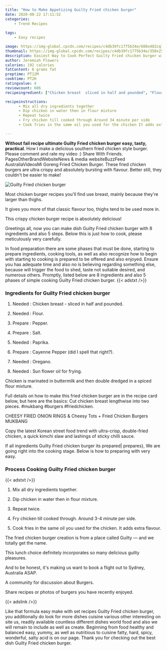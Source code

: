 ```yaml
---
title: "How to Make Appetizing Guilty Fried chicken burger"
date: 2020-08-22 17:11:52
categories:
    - Trend Recipes
    
tags:
    - Easy recipes

image: https://img-global.cpcdn.com/recipes/c4db39fc1775b34e/680x482cq70/guilty-fried-chicken-burger-recipe-main-photo.jpg
thumbnail: https://img-global.cpcdn.com/recipes/c4db39fc1775b34e/350x250cq70/guilty-fried-chicken-burger-recipe-main-photo.jpg
description: Easiest Way to Cook Perfect Guilty Fried chicken burger with 8 ingredients and 5 stages of easy cooking.
author: Jeremiah Flowers
calories: 192 calories
fatContent: 6 grams fat
preptime: PT12M
cooktime: PT2H
ratingvalue: 4
reviewcount: 606
recipeingredient: ["Chicken breast  sliced in half and pounded", "Flour", "Pepper", "Salt", "Paprika", "Cayenne Pepper did I spell that right", "Oregano", "Sun flower oil for frying"]

recipeinstructions: 
      - Mix all dry ingredients together 
      - Dip chicken in water then in flour mixture 
      - Repeat twice 
      - Fry chicken till cooked through Around 34 minute per side 
      - Cook fries in the same oil you used for the chicken It adds extra flavour

---
```




**Without fail recipe ultimate Guilty Fried chicken burger easy, tasty, practical**. How I make a delicious southern fried chicken style burger. Please comment and rate my video :) Share With Friends. PagesOtherBrandWebsiteNews &amp; media websiteBuzzFeed AustraliaVideosMi Goreng Fried Chicken Burger. These fried chicken burgers are ultra crispy and absolutely bursting with flavour. Better still, they couldn&#39;t be easier to make!


![Guilty Fried chicken burger](https://img-global.cpcdn.com/recipes/c4db39fc1775b34e/680x482cq70/guilty-fried-chicken-burger-recipe-main-photo.jpg "Guilty Fried chicken burger")



Most chicken burger recipes you&#39;ll find use breast, mainly because they&#39;re larger than thighs.

It gives you more of that classic flavour too, thighs tend to be used more in.

This crispy chicken burger recipe is absolutely delicious!


Greetings all, now you can make dish Guilty Fried chicken burger with 8 ingredients and also 5 steps. Below this is just how to cook, please meticulously very carefully.

In food preparation there are some phases that must be done, starting to prepare ingredients, cooking tools, as well as also recognize how to begin with starting to cooking is prepared to be offered and also enjoyed. Ensure you has adequate time and also no is believing regarding something else, because will trigger the food to shed, taste not suitable desired, and numerous others. Promptly, listed below are 8 ingredients and also 5 phases of simple cooking Guilty Fried chicken burger.
{{< adstxt />}}

### Ingredients for Guilty Fried chicken burger


1. Needed  : Chicken breast - sliced in half and pounded.

1. Needed  : Flour.

1. Prepare  : Pepper.

1. Prepare  : Salt.

1. Needed  : Paprika.

1. Prepare  : Cayenne Pepper (did I spell that right?).

1. Needed  : Oregano.

1. Needed  : Sun flower oil for frying.


Chicken is marinated in buttermilk and then double dredged in a spiced flour mixture.

Full details on how to make this fried chicken burger are in the recipe card below, but here are the basics: Cut chicken breast lengthwise into two pieces. #mukbang #burgers #friedchicken.

CHEESY FRIED ONION RINGS &amp; Cheesy Tots + Fried Chicken Burgers MUKBANG

Copy the latest Korean street food trend with ultra-crisp, double-fried chicken, a quick kimchi slaw and lashings of sticky chilli sauce.


If all ingredients Guilty Fried chicken burger its prepared| prepares}, We are going right into the cooking stage. Below is how to preparing with very easy.

### Process Cooking Guilty Fried chicken burger

{{< adstxt />}}


1. Mix all dry ingredients together.



1. Dip chicken in water then in flour mixture.



1. Repeat twice.



1. Fry chicken till cooked through. Around 3-4 minute per side.



1. Cook fries in the same oil you used for the chicken. It adds extra flavour.




The fried chicken burger creation is from a place called Guilty — and we totally get the name.

This lunch choice definitely incorporates so many delicious guilty pleasures.

And to be honest, it&#39;s making us want to book a flight out to Sydney, Australia ASAP.

A community for discussion about Burgers.

Share recipes or photos of burgers you have recently enjoyed.


{{< adslink />}}

Like that formula easy make with set recipes Guilty Fried chicken burger, you additionally do look for more dishes cuisine various other interesting on site us, readily available countless different dishes world food and also we will remain to include as well as create. Beginning from food healthy and balanced easy, yummy, as well as nutritious to cuisine fatty, hard, spicy, wonderful, salty acid is on our page. Thank you for checking out the best dish Guilty Fried chicken burger.
